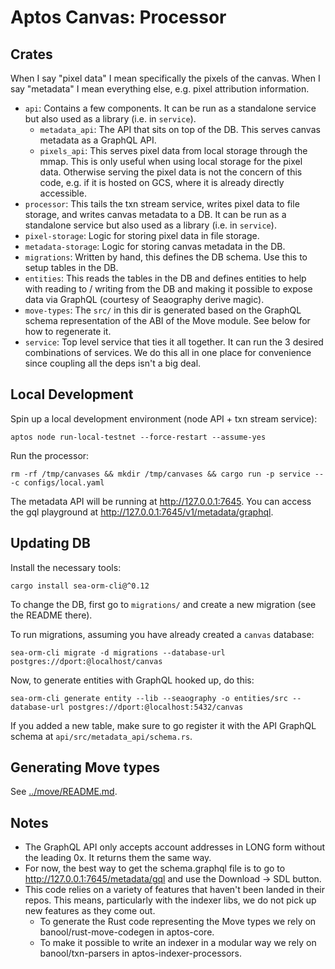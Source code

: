 # Aptos Canvas: Processor

## Crates
When I say "pixel data" I mean specifically the pixels of the canvas. When I say "metadata" I mean everything else, e.g. pixel attribution information.

- `api`: Contains a few components. It can be run as a standalone service but also used as a library (i.e. in `service`).
  - `metadata_api`: The API that sits on top of the DB. This serves canvas metadata as a GraphQL API.
  - `pixels_api`: This serves pixel data from local storage through the mmap. This is only useful when using local storage for the pixel data. Otherwise serving the pixel data is not the concern of this code, e.g. if it is hosted on GCS, where it is already directly accessible.
- `processor`: This tails the txn stream service, writes pixel data to file storage, and writes canvas metadata to a DB. It can be run as a standalone service but also used as a library (i.e. in `service`).
- `pixel-storage`: Logic for storing pixel data in file storage.
- `metadata-storage`: Logic for storing canvas metadata in the DB.
- `migrations`: Written by hand, this defines the DB schema. Use this to setup tables in the DB.
- `entities`: This reads the tables in the DB and defines entities to help with reading to / writing from the DB and making it possible to expose data via GraphQL (courtesy of Seaography derive magic).
- `move-types`: The `src/` in this dir is generated based on the GraphQL schema representation of the ABI of the Move module. See below for how to regenerate it.
- `service`: Top level service that ties it all together. It can run the 3 desired combinations of services. We do this all in one place for convenience since coupling all the deps isn't a big deal.

## Local Development
Spin up a local development environment (node API + txn stream service):
```
aptos node run-local-testnet --force-restart --assume-yes
```

Run the processor:
```
rm -rf /tmp/canvases && mkdir /tmp/canvases && cargo run -p service -- -c configs/local.yaml
```

The metadata API will be running at http://127.0.0.1:7645. You can access the gql playground at http://127.0.0.1:7645/v1/metadata/graphql.

## Updating DB
Install the necessary tools:
```
cargo install sea-orm-cli@^0.12
```

To change the DB, first go to `migrations/` and create a new migration (see the README there).

To run migrations, assuming you have already created a `canvas` database:
```
sea-orm-cli migrate -d migrations --database-url postgres://dport:@localhost/canvas
```

Now, to generate entities with GraphQL hooked up, do this:
```
sea-orm-cli generate entity --lib --seaography -o entities/src --database-url postgres://dport:@localhost:5432/canvas
```

If you added a new table, make sure to go register it with the API GraphQL schema at `api/src/metadata_api/schema.rs`.

## Generating Move types
See [../move/README.md](../move/README.md).

## Notes
- The GraphQL API only accepts account addresses in LONG form without the leading 0x. It returns them the same way.
- For now, the best way to get the schema.graphql file is to go to http://127.0.0.1:7645/metadata/gql and use the Download -> SDL button.
- This code relies on a variety of features that haven't been landed in their repos. This means, particularly with the indexer libs, we do not pick up new features as they come out.
  - To generate the Rust code representing the Move types we rely on banool/rust-move-codegen in aptos-core.
  - To make it possible to write an indexer in a modular way we rely on banool/txn-parsers in aptos-indexer-processors.
